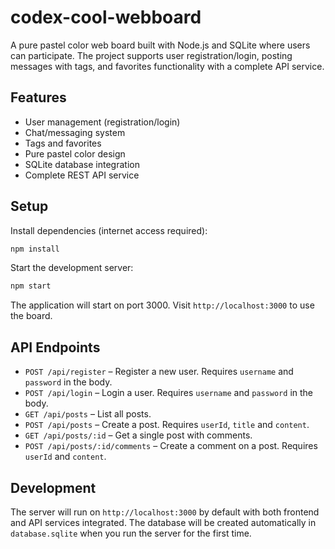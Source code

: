 # codex-cool-webboard

A pure pastel color web board built with Node.js and SQLite where users can participate. The project supports user registration/login, posting messages with tags, and favorites functionality with a complete API service.

## Features

- User management (registration/login)
- Chat/messaging system
- Tags and favorites
- Pure pastel color design
- SQLite database integration
- Complete REST API service

## Setup

Install dependencies (internet access required):

```bash
npm install
```

Start the development server:

```bash
npm start
```

The application will start on port 3000. Visit `http://localhost:3000` to use the board.

## API Endpoints

- `POST /api/register` – Register a new user. Requires `username` and `password` in the body.
- `POST /api/login` – Login a user. Requires `username` and `password` in the body.
- `GET /api/posts` – List all posts.
- `POST /api/posts` – Create a post. Requires `userId`, `title` and `content`.
- `GET /api/posts/:id` – Get a single post with comments.
- `POST /api/posts/:id/comments` – Create a comment on a post. Requires `userId` and `content`.

## Development

The server will run on `http://localhost:3000` by default with both frontend and API services integrated. The database will be created automatically in `database.sqlite` when you run the server for the first time.
